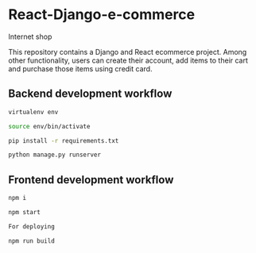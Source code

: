 # React-Django-e-commerce
Internet shop


This repository contains a Django and React ecommerce project. Among other functionality, users can create their account, add items to their cart and purchase those items using credit card.

## Backend development workflow

```sh
virtualenv env

source env/bin/activate

pip install -r requirements.txt

python manage.py runserver
```

## Frontend development workflow

```sh
npm i

npm start

For deploying

npm run build

